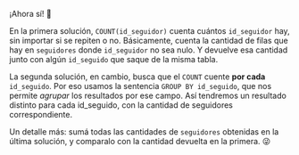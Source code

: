 ¡Ahora sí! :tada: 

En la primera solución, `COUNT(id_seguidor)` cuenta cuántos `id_seguidor` hay, sin importar si se repiten o no. Básicamente, cuenta la cantidad de filas que hay en `seguidores` donde `id_seguidor` no sea nulo. Y devuelve esa cantidad junto con algún `id_seguido` que saque de la misma tabla. 

La segunda solución, en cambio, busca que el `COUNT` cuente **por cada** `id_seguido`. Por eso usamos la sentencia `GROUP BY id_seguido`, que nos permite _agrupar_ los resultados por ese campo. Así tendremos un resultado distinto para cada id_seguido, con la cantidad de seguidores correspondiente. 

Un detalle más: sumá todas las cantidades de `seguidores` obtenidas en la última solución, y comparalo con la cantidad devuelta en la primera. :stuck_out_tongue_winking_eye: